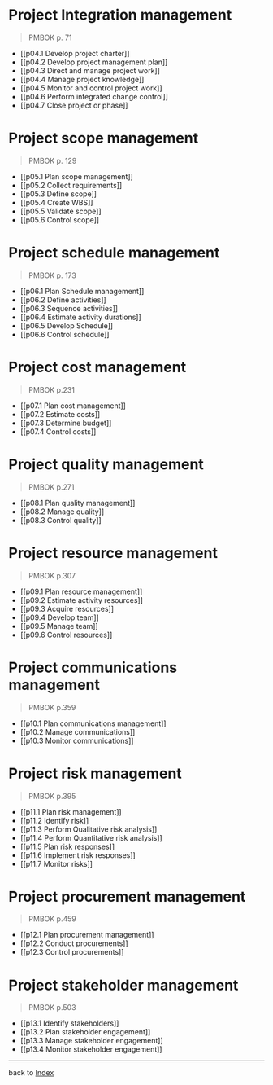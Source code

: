 # Project Integration management
>PMBOK p. 71

* [[p04.1 Develop project charter]]
* [[p04.2 Develop project management plan]]
* [[p04.3 Direct and manage project work]]
* [[p04.4 Manage project knowledge]]
* [[p04.5 Monitor and control project work]]
* [[p04.6 Perform integrated change control]]
* [[p04.7 Close project or phase]]

# Project scope management
>PMBOK p. 129

* [[p05.1 Plan scope management]]
* [[p05.2 Collect requirements]]
* [[p05.3 Define scope]]
* [[p05.4 Create WBS]]
* [[p05.5 Validate scope]]
* [[p05.6 Control scope]]

# Project schedule management
>PMBOK p. 173

* [[p06.1 Plan Schedule management]]
* [[p06.2 Define activities]]
* [[p06.3 Sequence activities]]
* [[p06.4 Estimate activity durations]]
* [[p06.5 Develop Schedule]]
* [[p06.6 Control schedule]]


# Project cost management
> PMBOK p.231

* [[p07.1 Plan cost management]]
* [[p07.2 Estimate costs]]
* [[p07.3 Determine budget]]
* [[p07.4 Control costs]]

# Project quality management
> PMBOK p.271

* [[p08.1 Plan quality management]]
* [[p08.2 Manage quality]]
* [[p08.3 Control quality]]

# Project resource management
> PMBOK p.307

* [[p09.1 Plan resource management]]
* [[p09.2 Estimate activity resources]]
* [[p09.3 Acquire resources]]
* [[p09.4 Develop team]]
* [[p09.5 Manage team]]
* [[p09.6 Control resources]]

# Project communications management
> PMBOK p.359

* [[p10.1 Plan communications management]]
* [[p10.2 Manage communications]]
* [[p10.3 Monitor communications]]

# Project risk management
> PMBOK p.395

* [[p11.1 Plan risk management]]
* [[p11.2 Identify risk]]
* [[p11.3 Perform Qualitative risk analysis]]
* [[p11.4 Perform Quantitative risk analysis]]
* [[p11.5 Plan risk responses]]
* [[p11.6 Implement risk responses]]
* [[p11.7 Monitor risks]]

# Project procurement management
> PMBOK p.459

* [[p12.1 Plan procurement management]]
* [[p12.2 Conduct procurements]]
* [[p12.3 Control procurements]]

# Project stakeholder management
> PMBOK p.503

* [[p13.1 Identify stakeholders]]
* [[p13.2 Plan stakeholder engagement]]
* [[p13.3 Manage stakeholder engagement]]
* [[p13.4 Monitor stakeholder engagement]]

---
back to [Index](Index)
